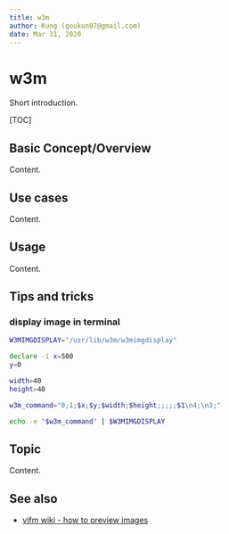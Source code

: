 ```yaml
---
title: w3m
author: Kung (goukun07@gmail.com)
date: Mar 31, 2020
---
```


# w3m

Short introduction.

[TOC]

## Basic Concept/Overview

Content.

## Use cases

Content.

## Usage

Content.

## Tips and tricks

### display image in terminal

```sh
W3MIMGDISPLAY="/usr/lib/w3m/w3mimgdisplay"

declare -i x=500
y=0

width=40
height=40

w3m_command="0;1;$x;$y;$width;$height;;;;;$1\n4;\n3;"

echo -e "$w3m_command" | $W3MIMGDISPLAY
```

## Topic

Content.

## See also

*   [vifm wiki - how to preview images](https://wiki.vifm.info/index.php/How_to_preview_images)
